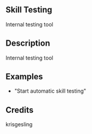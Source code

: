 ## Skill Testing
Internal testing tool

## Description
Internal testing tool

## Examples
 - "Start automatic skill testing"


## Credits
krisgesling


